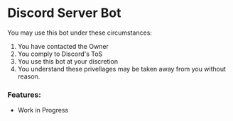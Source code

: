 # Discord Server Bot
You may use this bot under these circumstances:
1. You have contacted the Owner
2. You comply to Discord's ToS
3. You use this bot at your discretion
4. You understand these privellages may be taken away from you without reason.

### **__Features:__**
- Work in Progress
